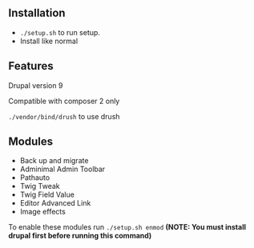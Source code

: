 ## Installation
* `./setup.sh` to run setup.
* Install like normal

## Features
Drupal version 9

Compatible with composer 2 only

`./vendor/bind/drush` to use drush

## Modules
* Back up and migrate
* Adminimal Admin Toolbar
* Pathauto
* Twig Tweak
* Twig Field Value
* Editor Advanced Link
* Image effects

To enable these modules run `./setup.sh enmod`
**(NOTE: You must install drupal first before running this command)**

